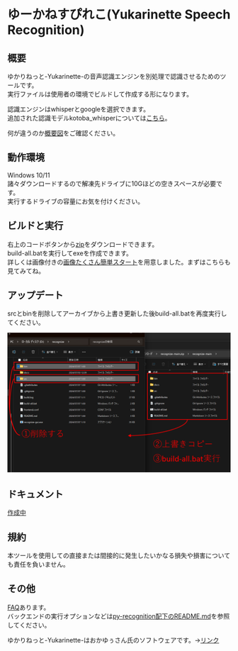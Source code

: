 # ゆーかねすぴれこ(Yukarinette Speech Recognition)

## 概要
ゆかりねっと-Yukarinette-の音声認識エンジンを別処理で認識させるためのツールです。  
実行ファイルは使用者の環境でビルドして作成する形になります。

認識エンジンはwhisperとgoogleを選択できます。  
追加された認識モデルkotoba_whisperについては[こちら](docs/KOTOBA_WHISPER.md)。

何が違うのか[概要図](docs/Overview.md)をご確認ください。

## 動作環境
Windows 10/11  
諸々ダウンロードするので解凍先ドライブに10Gほどの空きスペースが必要です。  
実行するドライブの容量にお気を付けください。

## ビルドと実行
右上のコードボタンから[zip](https://gitlab.com/HARUKei66494739/recognize/-/archive/main/recognize-main.zip)をダウンロードできます。  
build-all.batを実行してexeを作成できます。  
詳しくは画像付きの[画像たくさん簡単スタート](docs/KANTAN.md)を用意しました。まずはこちらも見てみてね。

## アップデート
srcとbinを削除してアーカイブから上書き更新した後build-all.batを再度実行してください。  

![_](docs/assets/update.png)

## ドキュメント
[作成中](docs/index.md)

## 規約
本ツールを使用しての直接または間接的に発生したいかなる損失や損害についても責任を負いません。

## その他
[FAQ](docs/FAQ.md)あります。  
バックエンドの実行オプションなどは[py-recognition配下のREADME.md](src/py-recognition/README.md)を参照してください。  

ゆかりねっと-Yukarinette-はおかゆぅさん氏のソフトウェアです。→[リンク](http://www.okayulu.moe/)
